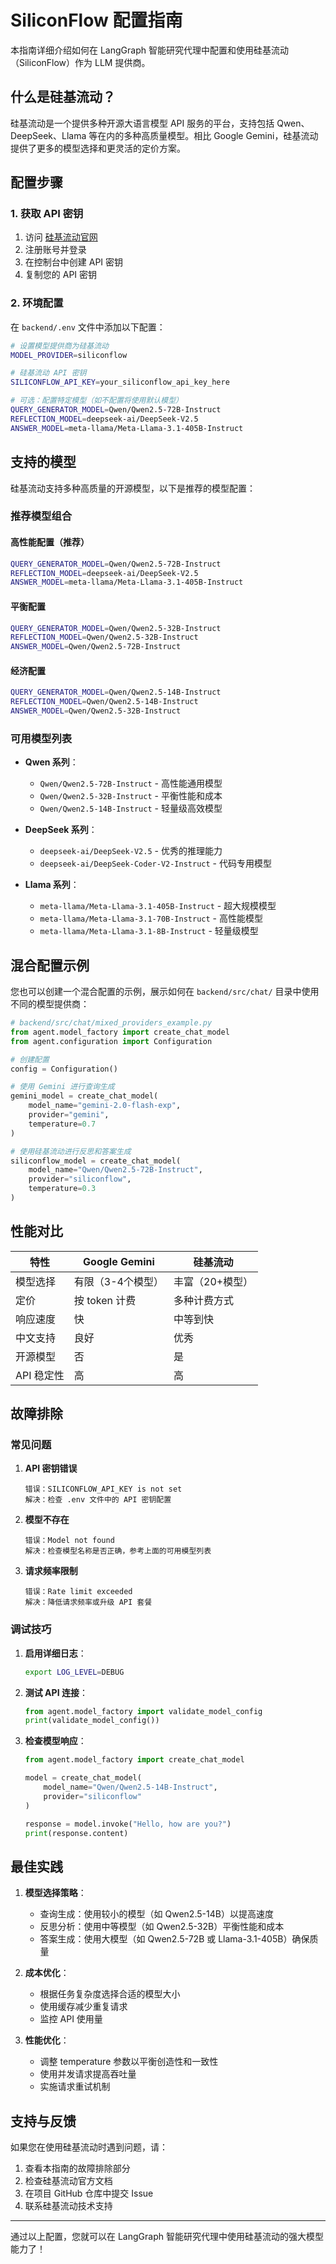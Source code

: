 # SiliconFlow 配置指南

本指南详细介绍如何在 LangGraph 智能研究代理中配置和使用硅基流动（SiliconFlow）作为 LLM 提供商。

## 什么是硅基流动？

硅基流动是一个提供多种开源大语言模型 API 服务的平台，支持包括 Qwen、DeepSeek、Llama 等在内的多种高质量模型。相比 Google Gemini，硅基流动提供了更多的模型选择和更灵活的定价方案。

## 配置步骤

### 1. 获取 API 密钥

1. 访问 [硅基流动官网](https://siliconflow.cn)
2. 注册账号并登录
3. 在控制台中创建 API 密钥
4. 复制您的 API 密钥

### 2. 环境配置

在 `backend/.env` 文件中添加以下配置：

```bash
# 设置模型提供商为硅基流动
MODEL_PROVIDER=siliconflow

# 硅基流动 API 密钥
SILICONFLOW_API_KEY=your_siliconflow_api_key_here

# 可选：配置特定模型（如不配置将使用默认模型）
QUERY_GENERATOR_MODEL=Qwen/Qwen2.5-72B-Instruct
REFLECTION_MODEL=deepseek-ai/DeepSeek-V2.5
ANSWER_MODEL=meta-llama/Meta-Llama-3.1-405B-Instruct
```

## 支持的模型

硅基流动支持多种高质量的开源模型，以下是推荐的模型配置：

### 推荐模型组合

#### 高性能配置（推荐）
```bash
QUERY_GENERATOR_MODEL=Qwen/Qwen2.5-72B-Instruct
REFLECTION_MODEL=deepseek-ai/DeepSeek-V2.5
ANSWER_MODEL=meta-llama/Meta-Llama-3.1-405B-Instruct
```

#### 平衡配置
```bash
QUERY_GENERATOR_MODEL=Qwen/Qwen2.5-32B-Instruct
REFLECTION_MODEL=Qwen/Qwen2.5-32B-Instruct
ANSWER_MODEL=Qwen/Qwen2.5-72B-Instruct
```

#### 经济配置
```bash
QUERY_GENERATOR_MODEL=Qwen/Qwen2.5-14B-Instruct
REFLECTION_MODEL=Qwen/Qwen2.5-14B-Instruct
ANSWER_MODEL=Qwen/Qwen2.5-32B-Instruct
```

### 可用模型列表

- **Qwen 系列**：
  - `Qwen/Qwen2.5-72B-Instruct` - 高性能通用模型
  - `Qwen/Qwen2.5-32B-Instruct` - 平衡性能和成本
  - `Qwen/Qwen2.5-14B-Instruct` - 轻量级高效模型

- **DeepSeek 系列**：
  - `deepseek-ai/DeepSeek-V2.5` - 优秀的推理能力
  - `deepseek-ai/DeepSeek-Coder-V2-Instruct` - 代码专用模型

- **Llama 系列**：
  - `meta-llama/Meta-Llama-3.1-405B-Instruct` - 超大规模模型
  - `meta-llama/Meta-Llama-3.1-70B-Instruct` - 高性能模型
  - `meta-llama/Meta-Llama-3.1-8B-Instruct` - 轻量级模型

## 混合配置示例

您也可以创建一个混合配置的示例，展示如何在 `backend/src/chat/` 目录中使用不同的模型提供商：

```python
# backend/src/chat/mixed_providers_example.py
from agent.model_factory import create_chat_model
from agent.configuration import Configuration

# 创建配置
config = Configuration()

# 使用 Gemini 进行查询生成
gemini_model = create_chat_model(
    model_name="gemini-2.0-flash-exp",
    provider="gemini",
    temperature=0.7
)

# 使用硅基流动进行反思和答案生成
siliconflow_model = create_chat_model(
    model_name="Qwen/Qwen2.5-72B-Instruct",
    provider="siliconflow",
    temperature=0.3
)
```

## 性能对比

| 特性 | Google Gemini | 硅基流动 |
|------|---------------|----------|
| 模型选择 | 有限（3-4个模型） | 丰富（20+模型） |
| 定价 | 按 token 计费 | 多种计费方式 |
| 响应速度 | 快 | 中等到快 |
| 中文支持 | 良好 | 优秀 |
| 开源模型 | 否 | 是 |
| API 稳定性 | 高 | 高 |

## 故障排除

### 常见问题

1. **API 密钥错误**
   ```
   错误：SILICONFLOW_API_KEY is not set
   解决：检查 .env 文件中的 API 密钥配置
   ```

2. **模型不存在**
   ```
   错误：Model not found
   解决：检查模型名称是否正确，参考上面的可用模型列表
   ```

3. **请求频率限制**
   ```
   错误：Rate limit exceeded
   解决：降低请求频率或升级 API 套餐
   ```

### 调试技巧

1. **启用详细日志**：
   ```bash
   export LOG_LEVEL=DEBUG
   ```

2. **测试 API 连接**：
   ```python
   from agent.model_factory import validate_model_config
   print(validate_model_config())
   ```

3. **检查模型响应**：
   ```python
   from agent.model_factory import create_chat_model
   
   model = create_chat_model(
       model_name="Qwen/Qwen2.5-14B-Instruct",
       provider="siliconflow"
   )
   
   response = model.invoke("Hello, how are you?")
   print(response.content)
   ```

## 最佳实践

1. **模型选择策略**：
   - 查询生成：使用较小的模型（如 Qwen2.5-14B）以提高速度
   - 反思分析：使用中等模型（如 Qwen2.5-32B）平衡性能和成本
   - 答案生成：使用大模型（如 Qwen2.5-72B 或 Llama-3.1-405B）确保质量

2. **成本优化**：
   - 根据任务复杂度选择合适的模型大小
   - 使用缓存减少重复请求
   - 监控 API 使用量

3. **性能优化**：
   - 调整 temperature 参数以平衡创造性和一致性
   - 使用并发请求提高吞吐量
   - 实施请求重试机制

## 支持与反馈

如果您在使用硅基流动时遇到问题，请：

1. 查看本指南的故障排除部分
2. 检查硅基流动官方文档
3. 在项目 GitHub 仓库中提交 Issue
4. 联系硅基流动技术支持

---

通过以上配置，您就可以在 LangGraph 智能研究代理中使用硅基流动的强大模型能力了！